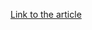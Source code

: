 [Link to the article](https://raw.githubusercontent.com/Azure/Azure-Sentinel/master/Sample%20Data/Feeds/Log4j_IOC_List.csv)
